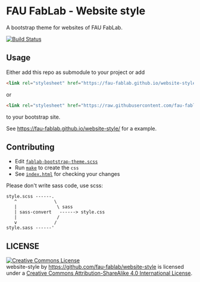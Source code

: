 FAU FabLab - Website style
==========================

A bootstrap theme for websites of FAU FabLab.

[![Build Status](https://travis-ci.org/fau-fablab/website-style.svg)](https://travis-ci.org/fau-fablab/website-style)

Usage
-----

Either add this repo as submodule to your project or add

```html
<link rel="stylesheet" href="https://fau-fablab.github.io/website-style/fablab-bootstrap-theme.css" type="text/css" >
```

or

```html
<link rel="stylesheet" href="https://raw.githubusercontent.com/fau-fablab/website-style/bootstrap/fablab-bootstrap-theme.css" type="text/css" >
```

to your bootstrap site.

See https://fau-fablab.github.io/website-style/ for a example.

Contributing
------------

 - Edit [`fablab-bootstrap-theme.scss`](./fablab-bootstrap-theme.scss)
 - Run [`make`](Makefile) to create the `css`
 - See [`index.html`](index.html) for checking your changes

Please don't write sass code, use scss:

```
style.scss ------.
   ^              \
   |               \ sass
   | sass-convert   ------> style.css
   |               /
   v              /
style.sass ------'
```

LICENSE
-------
<a rel="license" href="http://creativecommons.org/licenses/by-sa/4.0/"><img alt="Creative Commons License" style="border-width:0" src="https://i.creativecommons.org/l/by-sa/4.0/88x31.png" /></a><br /><span xmlns:dct="http://purl.org/dc/terms/" property="dct:title">website-style</span> by <a xmlns:cc="http://creativecommons.org/ns#" href="https://github.com/fau-fablab/website-style" property="cc:attributionName" rel="cc:attributionURL">https://github.com/fau-fablab/website-style</a> is licensed under a <a rel="license" href="http://creativecommons.org/licenses/by-sa/4.0/">Creative Commons Attribution-ShareAlike 4.0 International License</a>.
